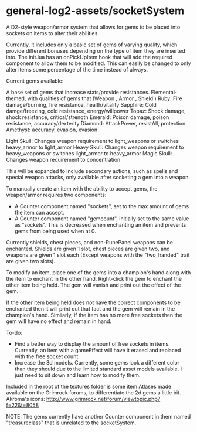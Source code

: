 general-log2-assets/socketSystem
===================

A D2-style weapon/armor system that allows for gems to be placed into sockets on items to alter their abilities.

Currently, it includes only a basic set of gems of varying quality, which provide different bonuses 
depending on the type of item they are inserted into. The init.lua has an onPickUpItem hook that will
add the required component to allow them to be modified. This can easily be changed to only alter items
some percentage of the time instead of always.

Current gems available:

A base set of gems that increase stats/provide resistances. Elemental-themed, with qualities of gems that
(Weapon , Armor , Shield )
Ruby: Fire damage/burning, fire resistance, health/vitality
Sapphire: Cold damge/freezing, cold resistance, energy/willpower
Topaz: Shock damage, shock resistance, critical/strength
Emerald: Poison damage, poison resistance, accuracy/dexterity
Diamond: AttackPower, resistAll, protection
Amethyst: accuracy, evasion, evasion

Light Skull: Changes weapon requirement to light_weapons or switches heavy_armor to light_armor
Heavy Skull: Changes weapon requirement to heavy_weapons or switches light_armor to heavy_armor
Magic Skull: Changes weapon requirement to concentration

This will be expanded to include secondary actions, such as spells and special weapon attacks, only
available after socketing a gem into a weapon. 

To manually create an item with the ability to accept gems, the weapon/armor requires two components:

- A Counter component named "sockets", set to the max amount of gems the item can accept.
- A Counter component named "gemcount", initially set to the same value as "sockets". This is decreased
when enchanting an item and prevents gems from being used when at 0.

Currently shields, chest pieces, and non-RunePanel weapons can be enchanted. Shields are given 1 slot,
chest pieces are given two, and weapons are given 1 slot each (Except weapons with the "two_handed" trait
are given two slots).

To modify an item, place one of the gems into a champion's hand along with the item to enchant in the
other hand. Right-click the gem to enchant the other item being held. The gem will vanish and print out
the effect of the gem.

If the other item being held does not have the correct components to be enchanted then it will print out
that fact and the gem will remain in the champion's hand. Similarly, if the item has no more free sockets
then the gem will have no effect and remain in hand.

To-do:

- Find a better way to display the amount of free sockets in items. Currently, an item with a gameEffect 
will have it erased and replaced with the free socket count.
- Increase the 3d models. Currently, some gems look a different color than they should due to the limited
standard asset models available. I just need to sit down and learn how to modify them.

Included in the root of the textures folder is some item Atlases made available on the Grimrock forums, to
differentiate the 2d gems a little bit.
Akroma's icons: http://www.grimrock.net/forum/viewtopic.php?f=22&t=8058

NOTE: The gems currently have another Counter component in them named "treasureclass" that is unrelated to
the socketSystem. 